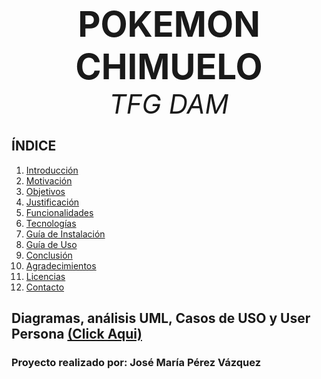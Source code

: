 <p align="center">
  <strong style="font-size: 4em;">POKEMON CHIMUELO</strong><br>
  <em style="font-size: 3em;">TFG DAM</em>
</p>

## ÍNDICE

1. [Introducción](https://github.com/josemaripv/TFG-Pokemon/wiki/Introducci%C3%B3n)
2. [Motivación](https://github.com/josemaripv/TFG-Pokemon/wiki/Motivaci%C3%B3n)
4. [Objetivos](https://github.com/josemaripv/TFG-Pokemon/wiki/Objetivos)
5. [Justificación](https://github.com/josemaripv/TFG-Pokemon/wiki/Justificaci%C3%B3n)
6. [Funcionalidades](https://github.com/josemaripv/TFG-Pokemon/wiki/Funcionalidades)
7. [Tecnologías](https://github.com/josemaripv/TFG-Pokemon/wiki/Tecnolog%C3%ADas)
8. [Guía de Instalación](https://github.com/josemaripv/TFG-Pokemon/wiki/Gu%C3%ADa-de-Instalaci%C3%B3n)
9. [Guía de Uso](https://github.com/josemaripv/TFG-Pokemon/wiki/Gu%C3%ADa-de-Uso)
10. [Conclusión](https://github.com/josemaripv/TFG-Pokemon/wiki/Conclusi%C3%B3n)
11. [Agradecimientos](https://github.com/josemaripv/TFG-Pokemon/wiki/Agradecimientos)
12. [Licencias](https://github.com/josemaripv/TFG-Pokemon/wiki/Licencias)
13. [Contacto](https://github.com/josemaripv/TFG-Pokemon/wiki/Contacto)

## Diagramas, análisis UML, Casos de USO y User Persona [(Click Aqui)](https://excalidraw.com/#json=8LKMCWqv-tQmc-Bhpkbyq,XIgEI3ptYPDBUpD369_7Zg)

### Proyecto realizado por: José María Pérez Vázquez
